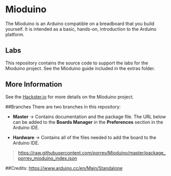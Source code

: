 # Mioduino
The Mioduino is an Arduino compatible on a breadboard that you build yourself. It is intended as a basic, hands-on, introduction to the Arduino platform.

## Labs ##
This repository contains the source code to support the labs for the Mioduino project. See the Mioduino guide included in the extras folder.

## More Information ##
See the [Hackster.io](https://www.hackster.io/porrey/mioduino-392cd2 "Hackster.io") for more details on the Mioduino project.


##Branches
There are two branches in this repository:

* **Master** -> Contains documentation and the package file. The URL below can be added to the **Boards Manager** in the **Preferences** section in the Arduino IDE. 

* **Hardware** -> Contains all of the files needed to add the board to the Arduino IDE.



> https://raw.githubusercontent.com/porrey/Mioduino/master/package_porrey_mioduino_index.json

##Credits:
https://www.arduino.cc/en/Main/Standalone
